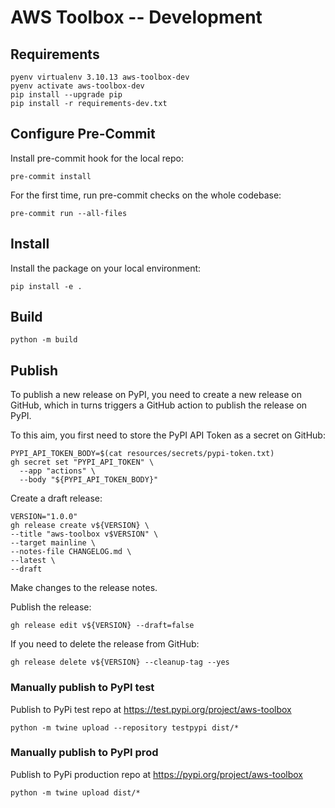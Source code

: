 # AWS Toolbox -- Development

## Requirements
```
pyenv virtualenv 3.10.13 aws-toolbox-dev
pyenv activate aws-toolbox-dev
pip install --upgrade pip
pip install -r requirements-dev.txt
```

## Configure Pre-Commit
Install pre-commit hook for the local repo:
```
pre-commit install
```

For the first time, run pre-commit checks on the whole codebase:
```
pre-commit run --all-files
```

## Install
Install the package on your local environment:
```
pip install -e .
```

## Build
```
python -m build
```

## Publish
To publish a new release on PyPI, you need to create a new release on GitHub,
which in turns triggers a GitHub action to publish the release on PyPI.

To this aim, you first need to store the PyPI API Token as a secret on GitHub:

```
PYPI_API_TOKEN_BODY=$(cat resources/secrets/pypi-token.txt)
gh secret set "PYPI_API_TOKEN" \
  --app "actions" \
  --body "${PYPI_API_TOKEN_BODY}"
```

Create a draft release:

```
VERSION="1.0.0"
gh release create v${VERSION} \
--title "aws-toolbox v$VERSION" \
--target mainline \
--notes-file CHANGELOG.md \
--latest \
--draft
```

Make changes to the release notes.

Publish the release:

```
gh release edit v${VERSION} --draft=false
```

If you need to delete the release from GitHub:

```
gh release delete v${VERSION} --cleanup-tag --yes
```

### Manually publish to PyPI test
Publish to PyPi test repo at https://test.pypi.org/project/aws-toolbox
```
python -m twine upload --repository testpypi dist/*
```

### Manually publish to PyPI prod
Publish to PyPi production repo at https://pypi.org/project/aws-toolbox
```
python -m twine upload dist/*
```
